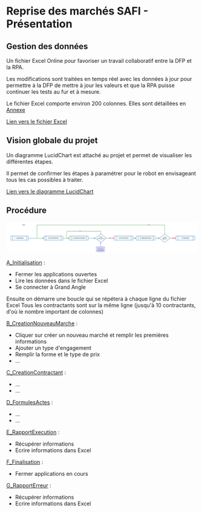 # Reprise des marchés SAFI - Présentation

## Gestion des données

Un fichier Excel Online pour favoriser un travail collaboratif entre la DFP et la RPA.

Les modifications sont traitées en temps réel avec les données à jour pour permettre à la DFP de mettre à jour les valeurs et que la RPA puisse continuer les tests au fur et à mesure.

Le fichier Excel comporte environ 200 colonnes. Elles sont détaillées en [Annexe](#donnees-excel-projet-reprise-des-marches-safi)

[Lien vers le fichier Excel](https://1drv.ms/x/s!AmiJK4RIVLBXgSBT9GcikC_QRGv6?e=z07vII)

## Vision globale du projet

Un diagramme LucidChart est attaché au projet et permet de visualiser les différentes étapes.

Il permet de confirmer les étapes à paramétrer pour le robot en envisageant tous les cas possibles à traiter.

[Lien vers le diagramme LucidChart](https://lucid.app/lucidchart/481ce2c2-3b15-4080-a4a7-5e4b729edab0/edit?viewport_loc=-3659%2C-1579%2C45266%2C27069%2C0_0&invitationId=inv_0482e918-03d2-4dc7-ac95-2fddd838edbc)

## Procédure

![Reprise Marchés SAFI - main](RepriseMarchesSAFI-main.png)

[A_Initialisation](/SAFI/A_Initialisation.md) :
  - Fermer les applications ouvertes
  - Lire les données dans le fichier Excel
  - Se connecter à Grand Angle


Ensuite on démarre une boucle qui se répétera à chaque ligne du fichier Excel
Tous les contractants sont sur la même ligne (jusqu'à 10 contractants, d'où le nombre important de colonnes)

[B_CreationNouveauMarche](/SAFI/#B_CreationNouveauMarche.md) :
- Cliquer sur créer un nouveau marché et remplir les premières informations
- Ajouter un type d'engagement
- Remplir la forme et le type de prix
- ...

[C_CreationContractant](/SAFI/#C_CreationContractant.md) :
- ...
- ...

[D_FormulesActes](/SAFI/#D_FormulesActes.md) :
- ...
- ...


[E_RapportExecution](/SAFI/#E_RapportExecution.md) :
- Récupérer informations
- Ecrire informations dans Excel

[F_Finalisation](/SAFI/#F_Finalisation.md) :
- Fermer applications en cours

[G_RapportErreur](/SAFI/#G_RapportErreur.md) :
- Récupérer informations
- Ecrire informations dans Excel